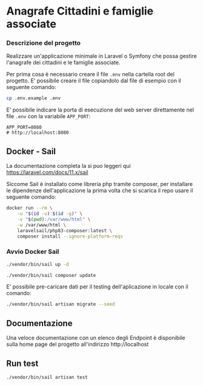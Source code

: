 # Anagrafe Cittadini e famiglie associate

### Descrizione del progetto
Realizzare un'applicazione minimale in Laravel o Symfony che possa gestire l'anagrafe dei
cittadini e le famiglie associate.

Per prima cosa è necessario creare il file `.env` nella cartella root del progetto. E' possibile creare il file copiandolo dal file di esempio con il seguente comando:
```bash 
cp .env.example .env
```
E' possibile indicare la porta di esecuzione del web server direttamente nel file `.env` con la variabile `APP_PORT`:
```dotenv
APP_PORT=8080
# http://localhost:8080
```

## Docker - Sail
La documentazione completa la si puo leggeri qui https://laravel.com/docs/11.x/sail

Siccome Sail è installato come libreria php tramite composer, per installare le dipendenze dell'applicazione la prima volta che si scarica il repo usare il seguente comando:
```bash
docker run --rm \
    -u "$(id -u):$(id -g)" \
    -v "$(pwd):/var/www/html" \
    -w /var/www/html \
    laravelsail/php83-composer:latest \
    composer install --ignore-platform-reqs
```

### Avvio Docker Sail
```bash
./vendor/bin/sail up -d

./vendor/bin/sail composer update
```

E' possibile pre-caricare dati per il testing dell'aplicazione in locale con il comando:
```bash
./vendor/bin/sail artisan migrate --seed
```

## Documentazione
Una veloce documentazione con un elenco degli Endpoint è disponibile sulla home page del progetto all'indirizzo http://localhost

## Run test

```bash 
./vendor/bin/sail artisan test
```
